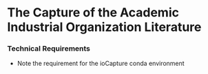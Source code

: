 # The Capture of the Academic Industrial Organization Literature





### Technical Requirements
- Note the requirement for the ioCapture conda environment
